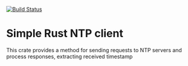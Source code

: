 [![Build Status](https://travis-ci.com/vpetrigo/sntpc.svg?branch=master)](https://travis-ci.com/vpetrigo/sntpc)

# Simple Rust NTP client

This crate provides a method for sending requests to NTP servers
and process responses, extracting received timestamp

